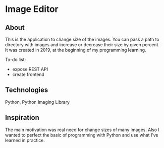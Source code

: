 # Image Editor

## About
This is the application to change size of the images. You can pass a path to directory with images and increase or decrease their size by given percent.
It was created in 2019, at the beginning of my programming learning.

To-do list:
* expose REST API
* create frontend

## Technologies
Python, Python Imaging Library

## Inspiration
The main motivation was real need for change sizes of many images. Also I wanted to perfect the basic of programming with Python and use what I've learned in practice.
